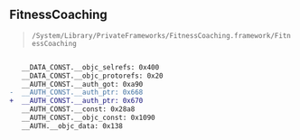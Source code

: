 ## FitnessCoaching

> `/System/Library/PrivateFrameworks/FitnessCoaching.framework/FitnessCoaching`

```diff

   __DATA_CONST.__objc_selrefs: 0x400
   __DATA_CONST.__objc_protorefs: 0x20
   __AUTH_CONST.__auth_got: 0xa90
-  __AUTH_CONST.__auth_ptr: 0x668
+  __AUTH_CONST.__auth_ptr: 0x670
   __AUTH_CONST.__const: 0x28a8
   __AUTH_CONST.__objc_const: 0x1090
   __AUTH.__objc_data: 0x138

```
